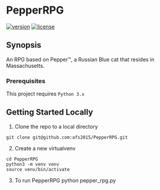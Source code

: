 # PepperRPG
[![version][version-badge]][CHANGELOG] [![license][license-badge]][LICENSE]

## Synopsis
An RPG based on Pepper™, a Russian Blue cat that resides in Massachusetts.

### Prerequisites
This project requires `Python 3.x`

## Getting Started Locally

1. Clone the repo to a local directory

```
git clone git@github.com:afs2015/PepperRPG.git
```

2. Create a new virtualvenv

```
cd PepperRPG
python3 -m venv venv
source venv/bin/activate
```

3. To run PepperRPG
python pepper_rpg.py

[CHANGELOG]: ./CHANGELOG.md
[LICENSE]: ./LICENSE
[version-badge]: https://img.shields.io/badge/version-0.8.0-blue.svg
[license-badge]: https://img.shields.io/badge/license-MIT-blue.svg
